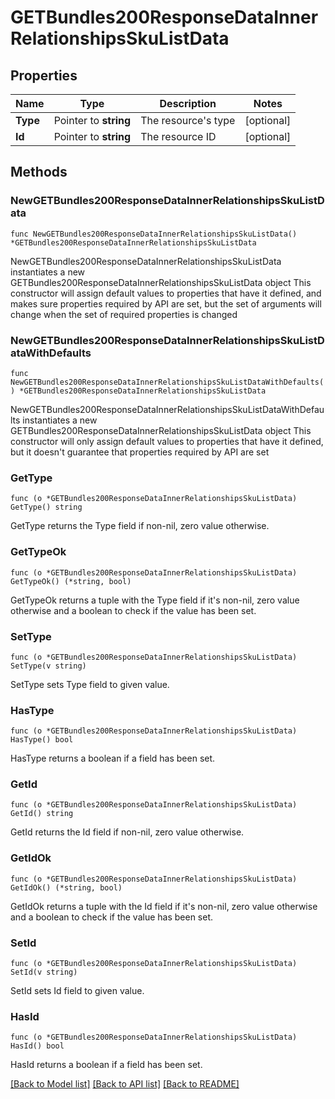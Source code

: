 # GETBundles200ResponseDataInnerRelationshipsSkuListData

## Properties

Name | Type | Description | Notes
------------ | ------------- | ------------- | -------------
**Type** | Pointer to **string** | The resource&#39;s type | [optional] 
**Id** | Pointer to **string** | The resource ID | [optional] 

## Methods

### NewGETBundles200ResponseDataInnerRelationshipsSkuListData

`func NewGETBundles200ResponseDataInnerRelationshipsSkuListData() *GETBundles200ResponseDataInnerRelationshipsSkuListData`

NewGETBundles200ResponseDataInnerRelationshipsSkuListData instantiates a new GETBundles200ResponseDataInnerRelationshipsSkuListData object
This constructor will assign default values to properties that have it defined,
and makes sure properties required by API are set, but the set of arguments
will change when the set of required properties is changed

### NewGETBundles200ResponseDataInnerRelationshipsSkuListDataWithDefaults

`func NewGETBundles200ResponseDataInnerRelationshipsSkuListDataWithDefaults() *GETBundles200ResponseDataInnerRelationshipsSkuListData`

NewGETBundles200ResponseDataInnerRelationshipsSkuListDataWithDefaults instantiates a new GETBundles200ResponseDataInnerRelationshipsSkuListData object
This constructor will only assign default values to properties that have it defined,
but it doesn't guarantee that properties required by API are set

### GetType

`func (o *GETBundles200ResponseDataInnerRelationshipsSkuListData) GetType() string`

GetType returns the Type field if non-nil, zero value otherwise.

### GetTypeOk

`func (o *GETBundles200ResponseDataInnerRelationshipsSkuListData) GetTypeOk() (*string, bool)`

GetTypeOk returns a tuple with the Type field if it's non-nil, zero value otherwise
and a boolean to check if the value has been set.

### SetType

`func (o *GETBundles200ResponseDataInnerRelationshipsSkuListData) SetType(v string)`

SetType sets Type field to given value.

### HasType

`func (o *GETBundles200ResponseDataInnerRelationshipsSkuListData) HasType() bool`

HasType returns a boolean if a field has been set.

### GetId

`func (o *GETBundles200ResponseDataInnerRelationshipsSkuListData) GetId() string`

GetId returns the Id field if non-nil, zero value otherwise.

### GetIdOk

`func (o *GETBundles200ResponseDataInnerRelationshipsSkuListData) GetIdOk() (*string, bool)`

GetIdOk returns a tuple with the Id field if it's non-nil, zero value otherwise
and a boolean to check if the value has been set.

### SetId

`func (o *GETBundles200ResponseDataInnerRelationshipsSkuListData) SetId(v string)`

SetId sets Id field to given value.

### HasId

`func (o *GETBundles200ResponseDataInnerRelationshipsSkuListData) HasId() bool`

HasId returns a boolean if a field has been set.


[[Back to Model list]](../README.md#documentation-for-models) [[Back to API list]](../README.md#documentation-for-api-endpoints) [[Back to README]](../README.md)


